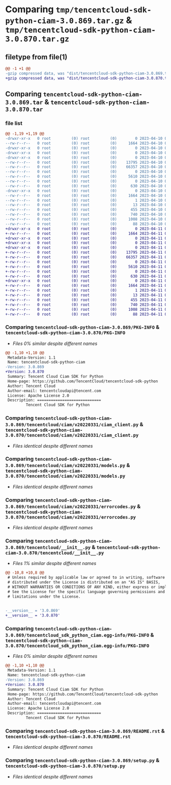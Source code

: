 # Comparing `tmp/tencentcloud-sdk-python-ciam-3.0.869.tar.gz` & `tmp/tencentcloud-sdk-python-ciam-3.0.870.tar.gz`

## filetype from file(1)

```diff
@@ -1 +1 @@
-gzip compressed data, was "dist/tencentcloud-sdk-python-ciam-3.0.869.tar", last modified: Mon Apr 10 02:58:02 2023, max compression
+gzip compressed data, was "dist/tencentcloud-sdk-python-ciam-3.0.870.tar", last modified: Tue Apr 11 03:26:27 2023, max compression
```

## Comparing `tencentcloud-sdk-python-ciam-3.0.869.tar` & `tencentcloud-sdk-python-ciam-3.0.870.tar`

### file list

```diff
@@ -1,19 +1,19 @@
-drwxr-xr-x   0 root         (0) root         (0)        0 2023-04-10 02:58:02.000000 tencentcloud-sdk-python-ciam-3.0.869/
--rw-r--r--   0 root         (0) root         (0)     1664 2023-04-10 02:58:02.000000 tencentcloud-sdk-python-ciam-3.0.869/PKG-INFO
-drwxr-xr-x   0 root         (0) root         (0)        0 2023-04-10 02:58:02.000000 tencentcloud-sdk-python-ciam-3.0.869/tencentcloud/
-drwxr-xr-x   0 root         (0) root         (0)        0 2023-04-10 02:58:02.000000 tencentcloud-sdk-python-ciam-3.0.869/tencentcloud/ciam/
-drwxr-xr-x   0 root         (0) root         (0)        0 2023-04-10 02:58:02.000000 tencentcloud-sdk-python-ciam-3.0.869/tencentcloud/ciam/v20220331/
--rw-r--r--   0 root         (0) root         (0)    13795 2023-04-10 02:58:02.000000 tencentcloud-sdk-python-ciam-3.0.869/tencentcloud/ciam/v20220331/ciam_client.py
--rw-r--r--   0 root         (0) root         (0)    66357 2023-04-10 02:58:02.000000 tencentcloud-sdk-python-ciam-3.0.869/tencentcloud/ciam/v20220331/models.py
--rw-r--r--   0 root         (0) root         (0)        0 2023-04-10 02:58:02.000000 tencentcloud-sdk-python-ciam-3.0.869/tencentcloud/ciam/v20220331/__init__.py
--rw-r--r--   0 root         (0) root         (0)     5610 2023-04-10 02:58:02.000000 tencentcloud-sdk-python-ciam-3.0.869/tencentcloud/ciam/v20220331/errorcodes.py
--rw-r--r--   0 root         (0) root         (0)        0 2023-04-10 02:58:02.000000 tencentcloud-sdk-python-ciam-3.0.869/tencentcloud/ciam/__init__.py
--rw-r--r--   0 root         (0) root         (0)      630 2023-04-10 02:58:02.000000 tencentcloud-sdk-python-ciam-3.0.869/tencentcloud/__init__.py
-drwxr-xr-x   0 root         (0) root         (0)        0 2023-04-10 02:58:02.000000 tencentcloud-sdk-python-ciam-3.0.869/tencentcloud_sdk_python_ciam.egg-info/
--rw-r--r--   0 root         (0) root         (0)     1664 2023-04-10 02:58:02.000000 tencentcloud-sdk-python-ciam-3.0.869/tencentcloud_sdk_python_ciam.egg-info/PKG-INFO
--rw-r--r--   0 root         (0) root         (0)        1 2023-04-10 02:58:02.000000 tencentcloud-sdk-python-ciam-3.0.869/tencentcloud_sdk_python_ciam.egg-info/dependency_links.txt
--rw-r--r--   0 root         (0) root         (0)       13 2023-04-10 02:58:02.000000 tencentcloud-sdk-python-ciam-3.0.869/tencentcloud_sdk_python_ciam.egg-info/top_level.txt
--rw-r--r--   0 root         (0) root         (0)      455 2023-04-10 02:58:02.000000 tencentcloud-sdk-python-ciam-3.0.869/tencentcloud_sdk_python_ciam.egg-info/SOURCES.txt
--rw-r--r--   0 root         (0) root         (0)      740 2023-04-10 02:58:02.000000 tencentcloud-sdk-python-ciam-3.0.869/README.rst
--rw-r--r--   0 root         (0) root         (0)     1008 2023-04-10 02:58:02.000000 tencentcloud-sdk-python-ciam-3.0.869/setup.py
--rw-r--r--   0 root         (0) root         (0)       88 2023-04-10 02:58:02.000000 tencentcloud-sdk-python-ciam-3.0.869/setup.cfg
+drwxr-xr-x   0 root         (0) root         (0)        0 2023-04-11 03:26:27.000000 tencentcloud-sdk-python-ciam-3.0.870/
+-rw-r--r--   0 root         (0) root         (0)     1664 2023-04-11 03:26:27.000000 tencentcloud-sdk-python-ciam-3.0.870/PKG-INFO
+drwxr-xr-x   0 root         (0) root         (0)        0 2023-04-11 03:26:27.000000 tencentcloud-sdk-python-ciam-3.0.870/tencentcloud/
+drwxr-xr-x   0 root         (0) root         (0)        0 2023-04-11 03:26:27.000000 tencentcloud-sdk-python-ciam-3.0.870/tencentcloud/ciam/
+drwxr-xr-x   0 root         (0) root         (0)        0 2023-04-11 03:26:27.000000 tencentcloud-sdk-python-ciam-3.0.870/tencentcloud/ciam/v20220331/
+-rw-r--r--   0 root         (0) root         (0)    13795 2023-04-11 03:26:27.000000 tencentcloud-sdk-python-ciam-3.0.870/tencentcloud/ciam/v20220331/ciam_client.py
+-rw-r--r--   0 root         (0) root         (0)    66357 2023-04-11 03:26:27.000000 tencentcloud-sdk-python-ciam-3.0.870/tencentcloud/ciam/v20220331/models.py
+-rw-r--r--   0 root         (0) root         (0)        0 2023-04-11 03:26:27.000000 tencentcloud-sdk-python-ciam-3.0.870/tencentcloud/ciam/v20220331/__init__.py
+-rw-r--r--   0 root         (0) root         (0)     5610 2023-04-11 03:26:27.000000 tencentcloud-sdk-python-ciam-3.0.870/tencentcloud/ciam/v20220331/errorcodes.py
+-rw-r--r--   0 root         (0) root         (0)        0 2023-04-11 03:26:27.000000 tencentcloud-sdk-python-ciam-3.0.870/tencentcloud/ciam/__init__.py
+-rw-r--r--   0 root         (0) root         (0)      630 2023-04-11 03:26:27.000000 tencentcloud-sdk-python-ciam-3.0.870/tencentcloud/__init__.py
+drwxr-xr-x   0 root         (0) root         (0)        0 2023-04-11 03:26:27.000000 tencentcloud-sdk-python-ciam-3.0.870/tencentcloud_sdk_python_ciam.egg-info/
+-rw-r--r--   0 root         (0) root         (0)     1664 2023-04-11 03:26:27.000000 tencentcloud-sdk-python-ciam-3.0.870/tencentcloud_sdk_python_ciam.egg-info/PKG-INFO
+-rw-r--r--   0 root         (0) root         (0)        1 2023-04-11 03:26:27.000000 tencentcloud-sdk-python-ciam-3.0.870/tencentcloud_sdk_python_ciam.egg-info/dependency_links.txt
+-rw-r--r--   0 root         (0) root         (0)       13 2023-04-11 03:26:27.000000 tencentcloud-sdk-python-ciam-3.0.870/tencentcloud_sdk_python_ciam.egg-info/top_level.txt
+-rw-r--r--   0 root         (0) root         (0)      455 2023-04-11 03:26:27.000000 tencentcloud-sdk-python-ciam-3.0.870/tencentcloud_sdk_python_ciam.egg-info/SOURCES.txt
+-rw-r--r--   0 root         (0) root         (0)      740 2023-04-11 03:26:27.000000 tencentcloud-sdk-python-ciam-3.0.870/README.rst
+-rw-r--r--   0 root         (0) root         (0)     1008 2023-04-11 03:26:27.000000 tencentcloud-sdk-python-ciam-3.0.870/setup.py
+-rw-r--r--   0 root         (0) root         (0)       88 2023-04-11 03:26:27.000000 tencentcloud-sdk-python-ciam-3.0.870/setup.cfg
```

### Comparing `tencentcloud-sdk-python-ciam-3.0.869/PKG-INFO` & `tencentcloud-sdk-python-ciam-3.0.870/PKG-INFO`

 * *Files 0% similar despite different names*

```diff
@@ -1,10 +1,10 @@
 Metadata-Version: 1.1
 Name: tencentcloud-sdk-python-ciam
-Version: 3.0.869
+Version: 3.0.870
 Summary: Tencent Cloud Ciam SDK for Python
 Home-page: https://github.com/TencentCloud/tencentcloud-sdk-python
 Author: Tencent Cloud
 Author-email: tencentcloudapi@tencent.com
 License: Apache License 2.0
 Description: ============================
         Tencent Cloud SDK for Python
```

### Comparing `tencentcloud-sdk-python-ciam-3.0.869/tencentcloud/ciam/v20220331/ciam_client.py` & `tencentcloud-sdk-python-ciam-3.0.870/tencentcloud/ciam/v20220331/ciam_client.py`

 * *Files identical despite different names*

### Comparing `tencentcloud-sdk-python-ciam-3.0.869/tencentcloud/ciam/v20220331/models.py` & `tencentcloud-sdk-python-ciam-3.0.870/tencentcloud/ciam/v20220331/models.py`

 * *Files identical despite different names*

### Comparing `tencentcloud-sdk-python-ciam-3.0.869/tencentcloud/ciam/v20220331/errorcodes.py` & `tencentcloud-sdk-python-ciam-3.0.870/tencentcloud/ciam/v20220331/errorcodes.py`

 * *Files identical despite different names*

### Comparing `tencentcloud-sdk-python-ciam-3.0.869/tencentcloud/__init__.py` & `tencentcloud-sdk-python-ciam-3.0.870/tencentcloud/__init__.py`

 * *Files 1% similar despite different names*

```diff
@@ -10,8 +10,8 @@
 # Unless required by applicable law or agreed to in writing, software
 # distributed under the License is distributed on an "AS IS" BASIS,
 # WITHOUT WARRANTIES OR CONDITIONS OF ANY KIND, either express or implied.
 # See the License for the specific language governing permissions and
 # limitations under the License.
 
 
-__version__ = '3.0.869'
+__version__ = '3.0.870'
```

### Comparing `tencentcloud-sdk-python-ciam-3.0.869/tencentcloud_sdk_python_ciam.egg-info/PKG-INFO` & `tencentcloud-sdk-python-ciam-3.0.870/tencentcloud_sdk_python_ciam.egg-info/PKG-INFO`

 * *Files 0% similar despite different names*

```diff
@@ -1,10 +1,10 @@
 Metadata-Version: 1.1
 Name: tencentcloud-sdk-python-ciam
-Version: 3.0.869
+Version: 3.0.870
 Summary: Tencent Cloud Ciam SDK for Python
 Home-page: https://github.com/TencentCloud/tencentcloud-sdk-python
 Author: Tencent Cloud
 Author-email: tencentcloudapi@tencent.com
 License: Apache License 2.0
 Description: ============================
         Tencent Cloud SDK for Python
```

### Comparing `tencentcloud-sdk-python-ciam-3.0.869/README.rst` & `tencentcloud-sdk-python-ciam-3.0.870/README.rst`

 * *Files identical despite different names*

### Comparing `tencentcloud-sdk-python-ciam-3.0.869/setup.py` & `tencentcloud-sdk-python-ciam-3.0.870/setup.py`

 * *Files identical despite different names*

